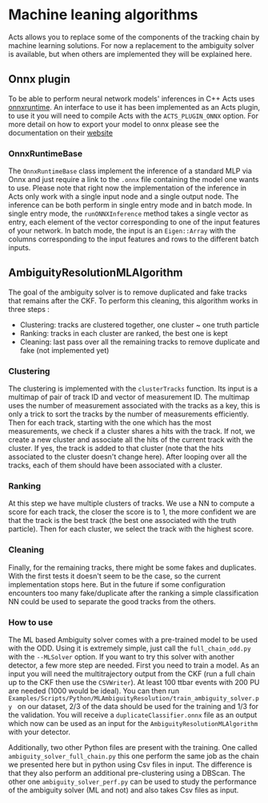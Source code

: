 # Machine leaning algorithms

Acts allows you to replace some of the components of the tracking chain by machine learning solutions. For now a replacement to the ambiguity solver is available, but when others are implemented they will be explained here.  


## Onnx plugin

To be able to perform neural network models' inferences in C++ Acts uses [onnxruntime](https://onnxruntime.ai/). An interface to use it has been implemented as an Acts plugin, to use it you will need to compile Acts with the `ACTS_PLUGIN_ONNX` option. For more detail on how to export your model to onnx please see the documentation on their [website](https://onnxruntime.ai/docs/) 

### OnnxRuntimeBase

The `OnnxRuntimeBase` class implement the inference of a standard MLP via Onnx and just require a link to the `.onnx` file containing the model one wants to use. Please note that right now the implementation of the inference in Acts only work with a single input node and a single output node. The inference can be both perform in single entry mode and in batch mode. In single entry mode, the `runONNXInference` method takes a single vector as entry, each element of the vector corresponding to one of the input features of your network. In batch mode, the input is an `Eigen::Array` with the columns corresponding to the input features and rows to the different batch inputs.

## AmbiguityResolutionMLAlgorithm

The goal of the ambiguity solver is to remove duplicated and fake tracks that remains after the CKF. To perform this cleaning, this algorithm works in three steps :

- Clustering: tracks are clustered together, one cluster ~ one truth particle
- Ranking: tracks in each cluster are ranked, the best one is kept 
- Cleaning: last pass over all the remaining tracks to remove duplicate and fake (not implemented yet)

### Clustering

The clustering is implemented with the `clusterTracks` function. Its input is a multimap of pair of track ID and vector of measurement ID. The multimap uses the number of measurement associated with the tracks as a key, this is only a trick to sort the tracks by the number of measurements efficiently. Then for each track, starting with the one which has the most measurements, we check if a cluster shares a hits with the track. If not, we create a new cluster and associate all the hits of the current track with the cluster. If yes, the track is added to that cluster (note that the hits associated to the cluster doesn't change here). After looping over all the tracks, each of them should have been associated with a cluster.   

### Ranking

At this step we have multiple clusters of tracks. We use a NN to compute a score for each track, the closer the score is to 1, the more confident we are that the track is the best track (the best one associated with the truth particle). Then for each cluster, we select the track with the highest score.

### Cleaning

Finally, for the remaining tracks, there might be some fakes and duplicates. With the first tests it doesn't seem to be the case, so the current implementation stops here. But in the future if some configuration encounters too many fake/duplicate after the ranking a simple classification NN could be used to separate the good tracks from the others. 

### How to use 

The ML based Ambiguity solver comes with a pre-trained model to be used with the ODD. Using it is extremely simple, just call the `full_chain_odd.py` with the `--MLSolver` option. If you want to try this solver with another detector, a few more step are needed. First you need to train a model. As an input you will need the multitrajectory output from the CKF (run a full chain up to the CKF then use the `CSVWriter`). At least 100 ttbar events with 200 PU are needed (1000 would be ideal). You can then run `Examples/Scripts/Python/MLAmbiguityResolution/train_ambiguity_solver.py ` on our dataset, 2/3 of the data should be used for the training and 1/3 for the validation. You will receive a `duplicateClassifier.onnx` file as an output which now can be used as an input for the `AmbiguityResolutionMLAlgorithm` with your detector.

Additionally, two other Python files are present with the training. One called `ambiguity_solver_full_chain.py` this one perform the same job as the chain we presented here but in python using Csv files in input. The difference is that they also perform an additional pre-clustering using a DBScan. The other one `ambiguity_solver_perf.py` can be used to study the performance of the ambiguity solver (ML and not) and also takes Csv files as input.